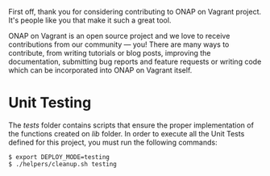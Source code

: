 First off, thank you for considering contributing to ONAP on Vagrant project.
It's people like you that make it such a great tool.

ONAP on Vagrant is an open source project and we love to receive contributions
from our community — you! There are many ways to contribute, from writing
tutorials or blog posts, improving the documentation, submitting bug reports and
feature requests or writing code which can be incorporated into ONAP on Vagrant
itself.

Unit Testing
============

The _tests_ folder contains scripts that ensure the proper implementation of the
functions created on _lib_ folder.  In order to execute all the Unit Tests
defined for this project, you must run the following commands:

    $ export DEPLOY_MODE=testing
    $ ./helpers/cleanup.sh testing
